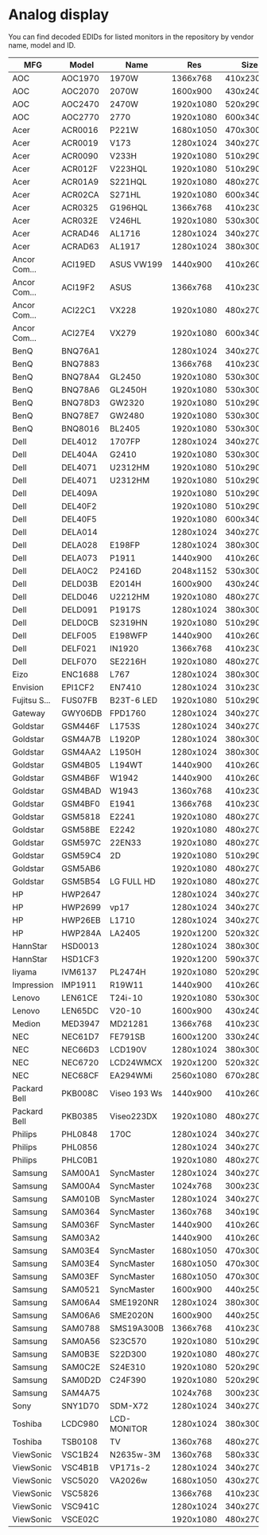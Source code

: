 Analog display
==============

You can find decoded EDIDs for listed monitors in the repository by vendor name,
model and ID.

| MFG          | Model   | Name         | Res       | Size       | Inch | Made | ID    |
|--------------|---------|--------------|-----------|------------|------|------|-------|
| AOC          | AOC1970 | 1970W        | 1366x768  | 410x230mm  | 18.5 | 2017 | 09667 |
| AOC          | AOC2070 | 2070W        | 1600x900  | 430x240mm  | 19.4 | 2016 | AF0E7 |
| AOC          | AOC2470 | 2470W        | 1920x1080 | 520x290mm  | 23.4 |      | 919D6 |
| AOC          | AOC2770 | 2770         | 1920x1080 | 600x340mm  | 27.2 | 2017 | 2CB8B |
| Acer         | ACR0016 | P221W        | 1680x1050 | 470x300mm  | 22.0 | 2008 | ADD9B |
| Acer         | ACR0019 | V173         | 1280x1024 | 340x270mm  | 17.1 | 2009 | 3397C |
| Acer         | ACR0090 | V233H        | 1920x1080 | 510x290mm  | 23.1 | 2009 | 40DCB |
| Acer         | ACR012F | V223HQL      | 1920x1080 | 510x290mm  | 23.1 |      | EB0AB |
| Acer         | ACR01A9 | S221HQL      | 1920x1080 | 480x270mm  | 21.7 | 2011 | 0F770 |
| Acer         | ACR02CA | S271HL       | 1920x1080 | 600x340mm  | 27.2 | 2017 | B81C1 |
| Acer         | ACR0325 | G196HQL      | 1366x768  | 410x230mm  | 18.5 | 2013 | 47ADF |
| Acer         | ACR032E | V246HL       | 1920x1080 | 530x300mm  | 24.0 | 2019 | 0DE6D |
| Acer         | ACRAD46 | AL1716       | 1280x1024 | 340x270mm  | 17.1 | 2007 | 5B9EC |
| Acer         | ACRAD63 | AL1917       | 1280x1024 | 380x300mm  | 19.1 |      | 39D98 |
| Ancor Com... | ACI19ED | ASUS VW199   | 1440x900  | 410x260mm  | 19.1 | 2012 | 2091B |
| Ancor Com... | ACI19F2 | ASUS         | 1366x768  | 410x230mm  | 18.5 |      | D89BA |
| Ancor Com... | ACI22C1 | VX228        | 1920x1080 | 480x270mm  | 21.7 | 2017 | 4F2A6 |
| Ancor Com... | ACI27E4 | VX279        | 1920x1080 | 600x340mm  | 27.2 | 2014 | DE670 |
| BenQ         | BNQ76A1 |              | 1280x1024 | 340x270mm  | 17.1 |      | A71D1 |
| BenQ         | BNQ7883 |              | 1366x768  | 410x230mm  | 18.5 |      | D20A4 |
| BenQ         | BNQ78A4 | GL2450       | 1920x1080 | 530x300mm  | 24.0 | 2014 | 51654 |
| BenQ         | BNQ78A6 | GL2450H      | 1920x1080 | 530x300mm  | 24.0 | 2012 | 2BBF0 |
| BenQ         | BNQ78D3 | GW2320       | 1920x1080 | 510x290mm  | 23.1 | 2013 | 0EDD5 |
| BenQ         | BNQ78E7 | GW2480       | 1920x1080 | 530x300mm  | 24.0 | 2019 | 189D2 |
| BenQ         | BNQ8016 | BL2405       | 1920x1080 | 530x300mm  | 24.0 | 2017 | 47148 |
| Dell         | DEL4012 | 1707FP       | 1280x1024 | 340x270mm  | 17.1 | 2006 | 2B111 |
| Dell         | DEL404A | G2410        | 1920x1080 | 530x300mm  | 24.0 | 2009 | CC67B |
| Dell         | DEL4071 | U2312HM      | 1920x1080 | 510x290mm  | 23.1 | 2013 | F7BC3 |
| Dell         | DEL4071 | U2312HM      | 1920x1080 | 510x290mm  | 23.1 | 2012 | F659E |
| Dell         | DEL409A |              | 1920x1080 | 510x290mm  | 23.1 |      | 9FBD9 |
| Dell         | DEL40F2 |              | 1920x1080 | 510x290mm  | 23.1 |      | 9239C |
| Dell         | DEL40F5 |              | 1920x1080 | 600x340mm  | 27.2 |      | CEA92 |
| Dell         | DELA014 |              | 1280x1024 | 340x270mm  | 17.1 |      | C3559 |
| Dell         | DELA028 | E198FP       | 1280x1024 | 380x300mm  | 19.1 | 2008 | F7C33 |
| Dell         | DELA073 | P1911        | 1440x900  | 410x260mm  | 19.1 | 2010 | 9285C |
| Dell         | DELA0C2 | P2416D       | 2048x1152 | 530x300mm  | 24.0 | 2016 | 4F477 |
| Dell         | DELD03B | E2014H       | 1600x900  | 430x240mm  | 19.4 | 2015 | 94D61 |
| Dell         | DELD046 | U2212HM      | 1920x1080 | 480x270mm  | 21.7 | 2013 | C72BB |
| Dell         | DELD091 | P1917S       | 1280x1024 | 380x300mm  | 19.1 | 2020 | A4690 |
| Dell         | DELD0CB | S2319HN      | 1920x1080 | 510x290mm  | 23.1 | 2018 | F2C0F |
| Dell         | DELF005 | E198WFP      | 1440x900  | 410x260mm  | 19.1 | 2007 | 74F8D |
| Dell         | DELF021 | IN1920       | 1366x768  | 410x230mm  | 18.5 | 2011 | CC868 |
| Dell         | DELF070 | SE2216H      | 1920x1080 | 480x270mm  | 21.7 | 2018 | 99A7C |
| Eizo         | ENC1688 | L767         | 1280x1024 | 380x300mm  | 19.1 |      | 1C4FF |
| Envision     | EPI1CF2 | EN7410       | 1280x1024 | 310x230mm  | 15.2 |      | 65B4B |
| Fujitsu S... | FUS07FB | B23T-6 LED   | 1920x1080 | 510x290mm  | 23.1 | 2011 | 328A4 |
| Gateway      | GWY06DB | FPD1760      | 1280x1024 | 340x270mm  | 17.1 | 2006 | 94B28 |
| Goldstar     | GSM446F | L1753S       | 1280x1024 | 340x270mm  | 17.1 | 2007 | 2E7C1 |
| Goldstar     | GSM4A7B | L1920P       | 1280x1024 | 380x300mm  | 19.1 |      | D4F3C |
| Goldstar     | GSM4AA2 | L1950H       | 1280x1024 | 380x300mm  | 19.1 | 2006 | E0D67 |
| Goldstar     | GSM4B05 | L194WT       | 1440x900  | 410x260mm  | 19.1 | 2007 | 025CC |
| Goldstar     | GSM4B6F | W1942        | 1440x900  | 410x260mm  | 19.1 | 2008 | 4053A |
| Goldstar     | GSM4BAD | W1943        | 1360x768  | 410x230mm  | 18.5 | 2010 | D0F0B |
| Goldstar     | GSM4BF0 | E1941        | 1366x768  | 410x230mm  | 18.5 |      | F3407 |
| Goldstar     | GSM5818 | E2241        | 1920x1080 | 480x270mm  | 21.7 |      | 222BA |
| Goldstar     | GSM58BE | E2242        | 1920x1080 | 480x270mm  | 21.7 | 2012 | 60EB7 |
| Goldstar     | GSM597C | 22EN33       | 1920x1080 | 480x270mm  | 21.7 | 2013 | 8F237 |
| Goldstar     | GSM59C4 | 2D           | 1920x1080 | 510x290mm  | 23.1 |      | 72451 |
| Goldstar     | GSM5AB6 |              | 1920x1080 | 480x270mm  | 21.7 | 2017 | C0D7A |
| Goldstar     | GSM5B54 | LG FULL HD   | 1920x1080 | 480x270mm  | 21.7 | 2020 | 6C0CC |
| HP           | HWP2647 |              | 1280x1024 | 340x270mm  | 17.1 |      | 4C608 |
| HP           | HWP2699 | vp17         | 1280x1024 | 340x270mm  | 17.1 | 2007 | 4A161 |
| HP           | HWP26EB | L1710        | 1280x1024 | 340x270mm  | 17.1 | 2008 | A4447 |
| HP           | HWP284A | LA2405       | 1920x1200 | 520x320mm  | 24.0 |      | 6D107 |
| HannStar     | HSD0013 |              | 1280x1024 | 380x300mm  | 19.1 |      | A5A2B |
| HannStar     | HSD1CF3 |              | 1920x1200 | 590x370mm  | 27.4 |      | 0BCC8 |
| Iiyama       | IVM6137 | PL2474H      | 1920x1080 | 520x290mm  | 23.4 |      | 7D0A0 |
| Impression   | IMP1911 | R19W11       | 1440x900  | 410x260mm  | 19.1 | 2006 | B49F9 |
| Lenovo       | LEN61CE | T24i-10      | 1920x1080 | 530x300mm  | 24.0 | 2018 | A84A3 |
| Lenovo       | LEN65DC | V20-10       | 1600x900  | 430x240mm  | 19.4 | 2018 | 4A1EC |
| Medion       | MED3947 | MD21281      | 1366x768  | 410x230mm  | 18.5 | 2012 | 611F4 |
| NEC          | NEC61D7 | FE791SB      | 1600x1200 | 330x240mm  | 16.1 |      | 8FFE4 |
| NEC          | NEC66D3 | LCD190V      | 1280x1024 | 380x300mm  | 19.1 | 2007 | 5960C |
| NEC          | NEC6720 | LCD24WMCX    | 1920x1200 | 520x320mm  | 24.0 | 2008 | 0F084 |
| NEC          | NEC68CF | EA294WMi     | 2560x1080 | 670x280mm  | 28.6 | 2014 | A875E |
| Packard Bell | PKB008C | Viseo 193 Ws | 1440x900  | 410x260mm  | 19.1 | 2009 | 33D09 |
| Packard Bell | PKB0385 | Viseo223DX   | 1920x1080 | 480x270mm  | 21.7 | 2013 | E9073 |
| Philips      | PHL0848 | 170C         | 1280x1024 | 340x270mm  | 17.1 | 2006 | EFBBE |
| Philips      | PHL0856 |              | 1280x1024 | 340x270mm  | 17.1 |      | DEE86 |
| Philips      | PHLC0B1 |              | 1920x1080 | 480x270mm  | 21.7 | 2012 | 96F40 |
| Samsung      | SAM00A1 | SyncMaster   | 1280x1024 | 340x270mm  | 17.1 |      | 1CDE3 |
| Samsung      | SAM00A4 | SyncMaster   | 1024x768  | 300x230mm  | 14.9 |      | A88AF |
| Samsung      | SAM010B | SyncMaster   | 1280x1024 | 340x270mm  | 17.1 |      | DC107 |
| Samsung      | SAM0364 | SyncMaster   | 1360x768  | 340x190mm  | 15.3 | 2008 | 05DFF |
| Samsung      | SAM036F | SyncMaster   | 1440x900  | 410x260mm  | 19.1 | 2008 | 1D765 |
| Samsung      | SAM03A2 |              | 1440x900  | 410x260mm  | 19.1 | 2007 | 9D0D4 |
| Samsung      | SAM03E4 | SyncMaster   | 1680x1050 | 470x300mm  | 22.0 | 2008 | 6049C |
| Samsung      | SAM03E4 | SyncMaster   | 1680x1050 | 470x300mm  | 22.0 |      | 12CBB |
| Samsung      | SAM03EF | SyncMaster   | 1680x1050 | 470x300mm  | 22.0 |      | 053FE |
| Samsung      | SAM0521 | SyncMaster   | 1600x900  | 440x250mm  | 19.9 |      | D9F22 |
| Samsung      | SAM06A4 | SME1920NR    | 1280x1024 | 380x300mm  | 19.1 | 2012 | EF0EB |
| Samsung      | SAM06A6 | SME2020N     | 1600x900  | 440x250mm  | 19.9 |      | D39B6 |
| Samsung      | SAM0788 | SMS19A300B   | 1366x768  | 410x230mm  | 18.5 | 2011 | 5034D |
| Samsung      | SAM0A56 | S23C570      | 1920x1080 | 510x290mm  | 23.1 | 2014 | 7186D |
| Samsung      | SAM0B3E | S22D300      | 1920x1080 | 480x270mm  | 21.7 | 2014 | 1BB2F |
| Samsung      | SAM0C2E | S24E310      | 1920x1080 | 520x290mm  | 23.4 | 2016 | 15D62 |
| Samsung      | SAM0D2D | C24F390      | 1920x1080 | 520x290mm  | 23.4 | 2020 | 9633C |
| Samsung      | SAM4A75 |              | 1024x768  | 300x230mm  | 14.9 |      | 4A421 |
| Sony         | SNY1D70 | SDM-X72      | 1280x1024 | 340x270mm  | 17.1 |      | 4A732 |
| Toshiba      | LCDC980 | LCD-MONITOR  | 1280x1024 | 380x300mm  | 19.1 |      | 752B7 |
| Toshiba      | TSB0108 | TV           | 1360x768  | 480x270mm  | 21.7 |      | 25836 |
| ViewSonic    | VSC1B24 | N2635w-3M    | 1360x768  | 580x330mm  | 26.3 | 2009 | F16A4 |
| ViewSonic    | VSC4B1B | VP171s-2     | 1280x1024 | 340x270mm  | 17.1 |      | 12930 |
| ViewSonic    | VSC5020 | VA2026w      | 1680x1050 | 430x270mm  | 20.0 | 2008 | 52A25 |
| ViewSonic    | VSC5826 |              | 1366x768  | 410x230mm  | 18.5 | 2011 | D1ED2 |
| ViewSonic    | VSC941C |              | 1280x1024 | 340x270mm  | 17.1 | 2006 | 3E79A |
| ViewSonic    | VSCE02C |              | 1920x1080 | 480x270mm  | 21.7 | 2013 | 1EDC2 |


